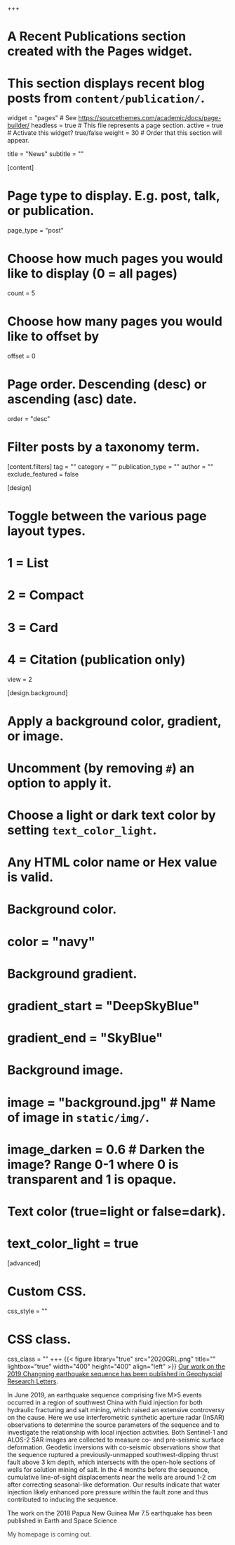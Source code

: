 +++
# A Recent Publications section created with the Pages widget.
# This section displays recent blog posts from `content/publication/`.

widget = "pages"  # See https://sourcethemes.com/academic/docs/page-builder/
headless = true  # This file represents a page section.
active = true  # Activate this widget? true/false
weight = 30  # Order that this section will appear.

title = "News"
subtitle = ""

[content]
  # Page type to display. E.g. post, talk, or publication.
  page_type = "post"
  
  # Choose how much pages you would like to display (0 = all pages)
  count = 5
  
  # Choose how many pages you would like to offset by
  offset = 0

  # Page order. Descending (desc) or ascending (asc) date.
  order = "desc"

  # Filter posts by a taxonomy term.
  [content.filters]
    tag = ""
    category = ""
    publication_type = ""
    author = ""
    exclude_featured = false
  
[design]
  # Toggle between the various page layout types.
  #   1 = List
  #   2 = Compact
  #   3 = Card
  #   4 = Citation (publication only)
  view = 2
  
[design.background]
  # Apply a background color, gradient, or image.
  #   Uncomment (by removing `#`) an option to apply it.
  #   Choose a light or dark text color by setting `text_color_light`.
  #   Any HTML color name or Hex value is valid.
    
  # Background color.
  # color = "navy"
  
  # Background gradient.
  # gradient_start = "DeepSkyBlue"
  # gradient_end = "SkyBlue"
  
  # Background image.
  # image = "background.jpg"  # Name of image in `static/img/`.
  # image_darken = 0.6  # Darken the image? Range 0-1 where 0 is transparent and 1 is opaque.

  # Text color (true=light or false=dark).
  # text_color_light = true  
  
[advanced]
 # Custom CSS. 
 css_style = ""
 
 # CSS class.
 css_class = ""
+++
{{< figure library="true" src="2020GRL.png" title="" lightbox="true" width="400" height="400" align="left" >}}
[Our work on the 2019 Changning earthquake sequence has been published in Geophyscial Research Letters](https://agupubs.onlinelibrary.wiley.com/doi/10.1029/2020GL087603).

In June 2019, an earthquake sequence comprising five M>5 events occurred in a region of southwest China with fluid injection for both hydraulic fracturing and salt mining, which raised an extensive controversy on the cause. Here we use interferometric synthetic aperture radar (InSAR) observations to determine the source parameters of the sequence and to investigate the relationship with local injection activities. Both Sentinel-1 and ALOS-2 SAR images are collected to measure co- and pre-seismic surface deformation. Geodetic inversions with co-seismic observations show that the sequence ruptured a previously-unmapped southwest-dipping thrust fault above 3 km depth, which intersects with the open-hole sections of wells for solution mining of salt. In the 4 months before the sequence, cumulative line-of-sight displacements near the wells are around 1-2 cm after correcting seasonal-like deformation. Our results indicate that water injection likely enhanced pore pressure within the fault zone and thus contributed to inducing the sequence. 

The work on the 2018 Papua New Guinea Mw 7.5 earthquake has been published in Earth and Space Science

<font color=#424242 >My homepage is coming out.</font>
